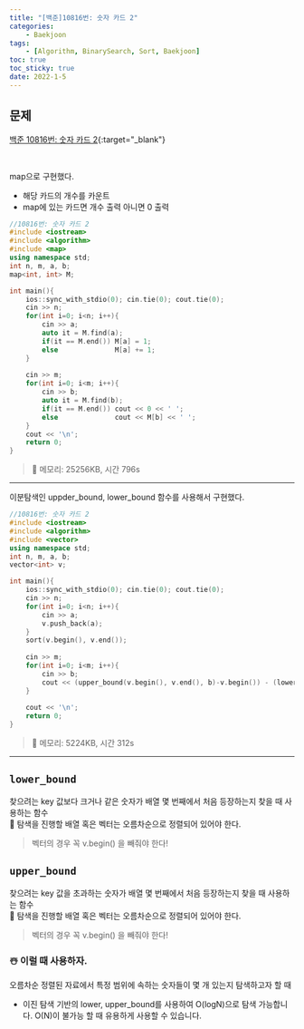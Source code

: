 ```yaml
---
title: "[백준]10816번: 숫자 카드 2"
categories:
    - Baekjoon
tags:
    - [Algorithm, BinarySearch, Sort, Baekjoon]
toc: true
toc_sticky: true
date: 2022-1-5
---
```


## 문제

[백준 10816번: 숫자 카드 2](https://www.acmicpc.net/problem/3273){:target="_blank"}


<br>

map으로 구현했다.
- 해당 카드의 개수를 카운트
- map에 있는 카드면 개수 출력 아니면 0 출력

```cpp
//10816번: 숫자 카드 2
#include <iostream>
#include <algorithm>
#include <map>
using namespace std;
int n, m, a, b;
map<int, int> M;

int main(){
    ios::sync_with_stdio(0); cin.tie(0); cout.tie(0);
    cin >> n;
    for(int i=0; i<n; i++){
        cin >> a;
        auto it = M.find(a);
        if(it == M.end()) M[a] = 1;
        else              M[a] += 1;
    }
    
    cin >> m;
    for(int i=0; i<m; i++){
        cin >> b;
        auto it = M.find(b);
        if(it == M.end()) cout << 0 << ' ';
        else              cout << M[b] << ' ';
    }
    cout << '\n';
    return 0;
}
```

> 🍒 메모리: 25256KB, 시간 796s


---

이분탐색인 uppder_bound, lower_bound 함수를 사용해서 구현했다.

```cpp
//10816번: 숫자 카드 2
#include <iostream>
#include <algorithm>
#include <vector>
using namespace std;
int n, m, a, b;
vector<int> v;

int main(){
    ios::sync_with_stdio(0); cin.tie(0); cout.tie(0);
    cin >> n;
    for(int i=0; i<n; i++){
        cin >> a;
        v.push_back(a);
    }
    sort(v.begin(), v.end());
    
    cin >> m;
    for(int i=0; i<m; i++){
        cin >> b;
        cout << (upper_bound(v.begin(), v.end(), b)-v.begin()) - (lower_bound(v.begin(), v.end(), b)-v.begin()) << ' ';
    }
    
    cout << '\n';
    return 0;
}
```

> 🍒 메모리: 5224KB, 시간 312s



---
 

## `lower_bound`
찾으려는 key 값보다 크거나 같은 숫자가 배열 몇 번째에서 처음 등장하는지 찾을 때 사용하는 함수  
🍒 탐색을 진행할 배열 혹은 벡터는 오름차순으로 정렬되어 있어야 한다.
> 벡터의 경우 꼭 v.begin() 을 빼줘야 한다!

## `upper_bound`
찾으려는 key 값을 초과하는 숫자가 배열 몇 번째에서 처음 등장하는지 찾을 때 사용하는 함수  
🍒 탐색을 진행할 배열 혹은 벡터는 오름차순으로 정렬되어 있어야 한다.
> 벡터의 경우 꼭 v.begin() 을 빼줘야 한다!

### ☃️ 이럴 때 사용하자.
오름차순 정렬된 자료에서 특정 범위에 속하는 숫자들이 몇 개 있는지 탐색하고자 할 때

- 이진 탐색 기반의 lower, upper_bound를 사용하여 O(logN)으로 탐색 가능합니다. O(N)이 불가능 할 때 유용하게 사용할 수 있습니다.